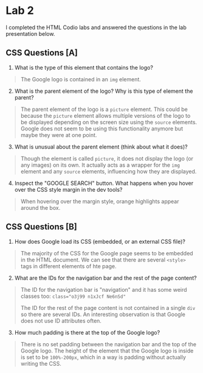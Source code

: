 # Lab 2

I completed the HTML Codio labs and answered the questions in the lab presentation below.

## CSS Questions [A]
1. What is the type of this element that contains the logo?
> The Google logo is contained in an `img` element.

2. What is the parent element of the logo? Why is this type of element the parent?
> The parent element of the logo is a `picture` element. This could be because the `picture` element allows multiple versions of the logo to be displayed depending on the screen size using the `source` elements. Google does not seem to be using this functionality anymore but maybe they were at one point.

3. What is unusual about the parent element (think about what it does)?
> Though the element is called `picture`, it does not display the logo (or any images) on its own. It actually acts as a wrapper for the `img` element and any `source` elements, influencing how they are displayed.

4. Inspect the "GOOGLE SEARCH" button. What happens when you hover over the CSS style margin in the dev tools?
> When hovering over the margin style, orange highlights appear around the box.

## CSS Questions [B]

1. How does Google load its CSS (embedded, or an external CSS file)? 
> The majority of the CSS for the Google page seems to be embedded in the HTML document. We can see that there are several `<style>` tags in different elements of hte page.

2. What are the IDs for the navigation bar and the rest of the page content?
> The ID for the navigation bar is "navigation" and it has some weird classes too: `class="o3j99 n1xJcf Ne6nSd"`
> 
> The ID for the rest of the page content is not contained in a single `div` so there are several IDs. An interesting observation is that Google does not use ID attributes often.

3. How much padding is there at the top of the Google logo?
> There is no set padding between the navigation bar and the top of the Google logo. The height of the element that the Google logo is inside is set to be `100%-200px`, which in a way is padding without actually writing the CSS.

